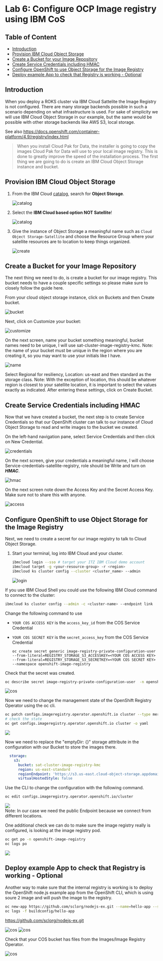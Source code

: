 # Lab 6: Configure OCP Image registry using IBM CoS

## Table of Content

- [Introduction](#introduction)
- [Provision IBM Cloud Object Storage](#provision-ibm-cloud-object-storage)
- [Create a Bucket for your Image Repository](#create-a-bucket-for-your-image-repository)
- [Create Service Credentials including HMAC](#create-service-credentials-including-hmac)
- [Configure OpenShift to use Object Storage for the Image Registry](#configure-openshift-to-use-object-storage-for-the-image-registry)
- [Deploy example App to check that Registry is working - Optional](#deploy-example-app-to-check-that-registry-is-working---optional)

## Introduction

When you deploy a ROKS cluster via IBM Cloud Sattelite the Image Registry is not configured. There are many storage backends possible in such a scenario depending on what infrastructure is used. For sake of simplicity we will use IBM Cloud Object Storage in our example, but the same would be possible with other storage backends like AWS S3, local storage.

See also <https://docs.openshift.com/container-platform/4.9/registry/index.html>

> When you install Cloud Pak for Data, the installer is going to copy the images Cloud Pak for Data will use to your local image registry. This is done to greatly improve the speed of the installation process. The first thing we are going to do is create an IBM Cloud Object Storage instance and bucket.

## Provision IBM Cloud Object Storage

1. From the IBM Cloud [catalog](http://cloud.ibm.com/catalog), search for **Object Storage**.

    ![catalog](images/cos-1.png)

1. Select the **IBM Cloud based option NOT Satellite**!

    ![catalog](images/cos-catalog.png)

1. Give the instance of Object Storage a meaningful name such as `Cloud Object Storage-Satellite` and choose the Resource Group where your satellite resources are to location to keep things organized.

    ![create](images/cos-2.png)  

## Create a Bucket for your Image Repository

The next thing we need to do, is create a bucket for our image registry.  This bucket needs to have a couple specific settings so please make sure to closely follow the guide here.

From your cloud object storage instance, click on Buckets and then Create bucket.

![bucket](images/cos-3.png)

Next, click on Customize your bucket:

![customize](images/cos-4.png)

On the next screen, name your bucket something meaningful, bucket names need to be unique, I will use sat-cluster-image-registry-kmc.   Note: the name of your bucket must be unique in the region where you are creating it, so you may want to use your initials like I have.  

![name](images/cos-5.png)

Select Regional for resiliency, Location: us-east and then standard as the storage class.  Note: With the exception of location, this should be whatever region is closest to your satellite location, it is important to select the values exactly as indicated.  After entering these settings, click on Create Bucket.

## Create Service Credentials including HMAC

Now that we have created a bucket, the next step is to create Service Credentials so that our OpenShift cluster can talk to our instance of Cloud Object Storage to read and write images to the bucket we created.

On the left-hand navigation pane, select Service Credentials and then click on New Credential.

![credentials](images/cos-6.png)

On the next screen, give your credentials a meaningful name, I will choose Service-credentials-satellite-registry, role should be Write and turn on ***HMAC***.

![hmac](images/cos-7.png)

On the next screen note down the Access Key and the Secret Access Key. Make sure not to share this with anyone.

![access](images/cos-8.png)

## Configure OpenShift to use Object Storage for the Image Registry

Next, we need to create a secret for our image registry to talk to Cloud Object Storage.

1. Start your terminal, log into IBM Cloud and your cluster.

    ```sh
    ibmcloud login --sso # target your ITZ IBM Cloud demo account
    ibmcloud target -g <your-resource-group> -r <region>
    ibmcloud ks cluster config --cluster <cluster_name> --admin
    ```

    ![login](images/cos-9.png)  

If you use IBM Cloud Shell you could use the following IBM Cloud command to connect to the cluster:

```sh
ibmcloud ks cluster config --admin -c <cluster-name> --endpoint link
````

Change the following command to use

- `YOUR COS ACCESS KEY` is the `access_key_id` from the COS Service Credential
- `YOUR COS SECRET KEY` is the `secret_access_key` from the COS Service Credential

  ```shell
  oc create secret generic image-registry-private-configuration-user --from-literal=REGISTRY_STORAGE_S3_ACCESSKEY=<YOUR COS ACCESS KEY> --from-literal=REGISTRY_STORAGE_S3_SECRETKEY=<YOUR COS SECRET KEY> --namespace openshift-image-registry
  ```


Check that the secret was created.

```sh
oc describe secret image-registry-private-configuration-user  -n openshift-image-registry
````

![cos](images/cos-10.png)  

Now we need to change the management state of the OpenShift Registry Operator using the oc cli.

```sh
oc patch configs.imageregistry.operator.openshift.io cluster --type merge --patch '{"spec":{"managementState":"Managed"}}'
# check the state
oc get configs.imageregistry.operator.openshift.io cluster -o yaml
```
![](.pastes/state1.png)  


Now we need to replace the "emptyDir: {}" storage atttribute in the configuration with our Bucket to store the images there.

```yaml
  storage:
    s3:
      bucket: sat-cluster-image-registry-kmc
      region: us-east-standard
      regionEndpoint: 'https://s3.us-east.cloud-object-storage.appdomain.cloud'
      virtualHostedStyle: false
```

Use the CLI to change the configuration with the following command.

```sh
oc edit configs.imageregistry.operator.openshift.io/cluster
```
![](.pastes/ocedit.png)  
Note: In our case we need the public Endpoint because we connect from different locations.

One additional check we can do to make sure the image registry really is configured, is looking at the image registry pod.

```sh
oc get po -n openshift-image-registry
oc logs po 
```
![](.pastes/registrypods.png)  

## Deploy example App to check that Registry is working - Optional

Another way to make sure that the internal registry is working is to deploy the OpenShift node.js example app from the OpenShift CLI, which is using soure 2 image and will push the image to the registry.

```sh
oc new-app https://github.com/sclorg/nodejs-ex.git --name=hello-app --strategy=source
oc logs -f buildconfig/hello-app
```

<https://github.com/sclorg/nodejs-ex.git>

![cos](images/cos-18.png)
![cos](images/cos-17.png)

Check that your COS bucket has files from the Images/Image Registry Operator.

![cos](images/cos-19.png)
